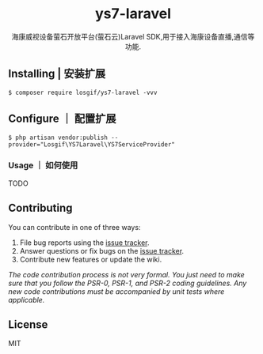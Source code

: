 <h1 align="center"> ys7-laravel </h1>

<p align="center"> 海康威视设备萤石开放平台(萤石云)Laravel SDK,用于接入海康设备直播,通信等功能.</p>


## Installing | 安装扩展

```shell
$ composer require losgif/ys7-laravel -vvv
```

## Configure ｜ 配置扩展

```shell
$ php artisan vendor:publish --provider="Losgif\YS7Laravel\YS7ServiceProvider"
```

### Usage ｜ 如何使用

TODO


## Contributing

You can contribute in one of three ways:

1. File bug reports using the [issue tracker](https://github.com/losgif/ys7-laravel/issues).
2. Answer questions or fix bugs on the [issue tracker](https://github.com/losgif/ys7-laravel/issues).
3. Contribute new features or update the wiki.

_The code contribution process is not very formal. You just need to make sure that you follow the PSR-0, PSR-1, and PSR-2 coding guidelines. Any new code contributions must be accompanied by unit tests where applicable._

## License

MIT
